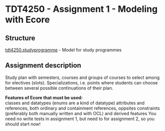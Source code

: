 # TDT4250 - Assignment 1 - Modeling with Ecore

## Structure

[tdt4250.studyprogramme](tdt4250.studyprogramme.model/) - Model for study programmes

## Assignment description

Study plan with semesters, courses and groups of courses to select among for electives (slots).
Specializations, i.e. points where students can choose between several possible continuations of their plan.

**Features of Ecore that must be used:**  
classes and datatypes (enums are a kind of datatype)
attributes and references, both ordinary and containment references, oppsites
constraints (preferably both manually written and with OCL) and derived features
You need no write tests in assignment 1, but need to for assignment 2, so you should start now!
